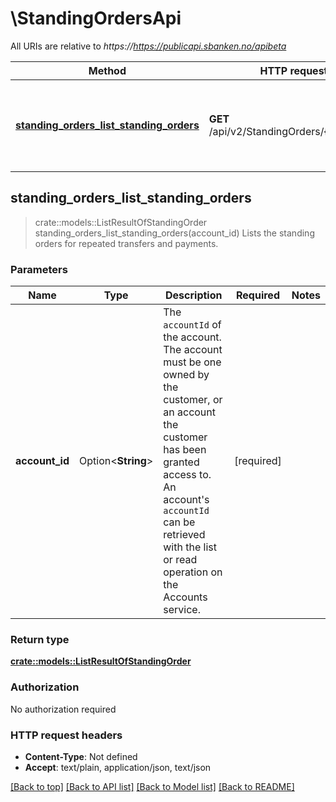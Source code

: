 # \StandingOrdersApi

All URIs are relative to *https://https://publicapi.sbanken.no/apibeta*

Method | HTTP request | Description
------------- | ------------- | -------------
[**standing_orders_list_standing_orders**](StandingOrdersApi.md#standing_orders_list_standing_orders) | **GET** /api/v2/StandingOrders/{accountId} | Lists the standing orders for repeated transfers and payments.



## standing_orders_list_standing_orders

> crate::models::ListResultOfStandingOrder standing_orders_list_standing_orders(account_id)
Lists the standing orders for repeated transfers and payments.

### Parameters


Name | Type | Description  | Required | Notes
------------- | ------------- | ------------- | ------------- | -------------
**account_id** | Option<**String**> | The `accountId` of the account. The account must be one owned by the customer, or an account the customer has been granted access to. An account's `accountId` can be retrieved with the list or read operation on the Accounts service. | [required] |

### Return type

[**crate::models::ListResultOfStandingOrder**](ListResultOfStandingOrder.md)

### Authorization

No authorization required

### HTTP request headers

- **Content-Type**: Not defined
- **Accept**: text/plain, application/json, text/json

[[Back to top]](#) [[Back to API list]](../README.md#documentation-for-api-endpoints) [[Back to Model list]](../README.md#documentation-for-models) [[Back to README]](../README.md)

